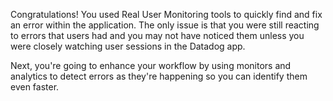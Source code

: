 Congratulations! You used Real User Monitoring tools to quickly find and fix an error within the application. The only issue is that you were still reacting to errors that users had and you may not have noticed them unless you were closely watching user sessions in the Datadog app.

Next, you're going to enhance your workflow by using monitors and analytics to detect errors as they're happening so you can identify them even faster. 
